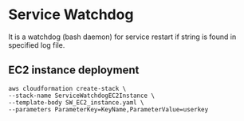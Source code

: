 # Service Watchdog

It is a watchdog (bash daemon) for service restart if string is found in specified log file.

## EC2 instance deployment
```
aws cloudformation create-stack \
--stack-name ServiceWatchdogEC2Instance \
--template-body SW_EC2_instance.yaml \
--parameters ParameterKey=KeyName,ParameterValue=userkey
```